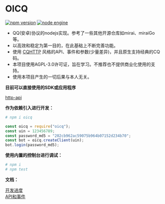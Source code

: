 # OICQ

[![npm version](https://img.shields.io/npm/v/oicq.svg?logo=npm)](https://www.npmjs.com/package/oicq)
[![node engine](https://img.shields.io/node/v/oicq.svg)](https://nodejs.org)

* QQ(安卓)协议的nodejs实现。参考了一些其他开源仓库如mirai、miraiGo等。  
* 以高效和稳定为第一目的，在此基础上不断完善功能。  
* 使用 [CQHTTP](https://cqhttp.cc) 风格的API、事件和参数(少量差异)，并且原生支持经典的CQ码。  
* 本项目使用AGPL-3.0许可证，旨在学习。不推荐也不提供商业化使用的支持。
* 使用本项目产生的一切后果与本人无关。

**目前可以直接使用的SDK或应用程序**

[http-api](https://github.com/takayama-lily/onebot)

**作为依赖引入进行开发：**

```bash
# npm i oicq
```

```js
const oicq = require("oicq");
const uin = 123456789;
const password_md5 = "202cb962ac59075b964b07152d234b70";
const bot = oicq.createClient(uin);
bot.login(password_md5);
```

**使用内置的控制台进行调试：**

```bash
# npm i
# npm test
```

**文档：**

[开发进度](./docs/project.md)  
[API和事件](./docs/api.md)
